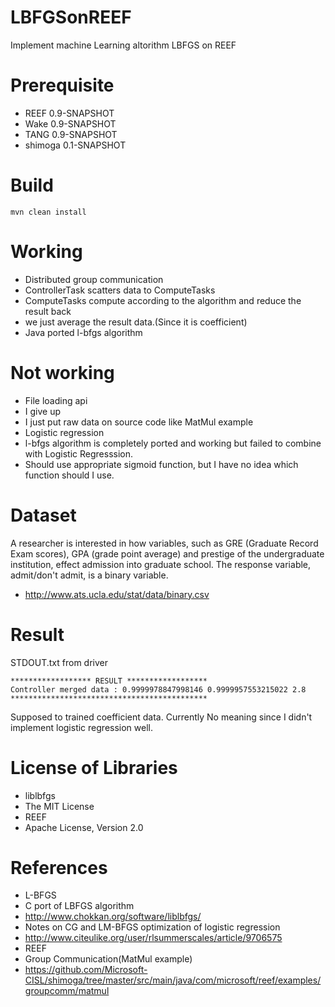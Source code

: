 LBFGSonREEF
===========

Implement machine Learning altorithm LBFGS on REEF

Prerequisite
===========
* REEF 0.9-SNAPSHOT
* Wake 0.9-SNAPSHOT
* TANG 0.9-SNAPSHOT
* shimoga 0.1-SNAPSHOT

Build
===========
```
mvn clean install 
```

Working
===========
* Distributed group communication
 * ControllerTask scatters data to ComputeTasks
 * ComputeTasks compute according to the algorithm and reduce the result back
 * we just average the result data.(Since it is coefficient)
* Java ported l-bfgs algorithm

Not working
===========
* File loading api
 * I give up
 * I just put raw data on source code like MatMul example
* Logistic regression
 * l-bfgs algorithm is completely ported and working but failed to combine with Logistic Regresssion.
 * Should use appropriate sigmoid function, but I have no idea which function should I use.

Dataset
===========
A researcher is interested in how variables, such as GRE (Graduate Record Exam scores), GPA (grade point average) and prestige of the undergraduate institution, effect admission into graduate school. The response variable, admit/don't admit, is a binary variable.
* http://www.ats.ucla.edu/stat/data/binary.csv

Result
==========
STDOUT.txt from driver
```
****************** RESULT ******************
Controller merged data : 0.9999978847998146 0.9999957553215022 2.8
********************************************
```
Supposed to trained coefficient data. Currently No meaning since I didn't implement logistic regression well.

License of Libraries
==========
* liblbfgs
 * The MIT License
* REEF
 * Apache License, Version 2.0

References
==========
* L-BFGS
 * C port of LBFGS algorithm
  * http://www.chokkan.org/software/liblbfgs/
 * Notes on CG and LM-BFGS optimization of logistic regression
  * http://www.citeulike.org/user/rlsummerscales/article/9706575
* REEF
 * Group Communication(MatMul example)
  * https://github.com/Microsoft-CISL/shimoga/tree/master/src/main/java/com/microsoft/reef/examples/groupcomm/matmul
 
